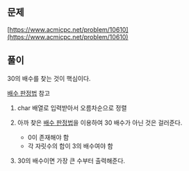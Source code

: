 ## 문제

[https://www.acmicpc.net/problem/10610](https://www.acmicpc.net/problem/10610)

## 풀이

30의 배수를 찾는 것이 핵심이다.

[배수 판정법](https://ko.wikipedia.org/wiki/%EB%B0%B0%EC%88%98_%ED%8C%90%EC%A0%95%EB%B2%95) 참고

1. char 배열로 입력받아서 오름차순으로 정렬

2. 아까 찾은 [배수 판정법](https://ko.wikipedia.org/wiki/%EB%B0%B0%EC%88%98_%ED%8C%90%EC%A0%95%EB%B2%95)을 이용하여 30 배수가 아닌 것은 걸러준다.

   - 0이 존재해야 함
   - 각 자릿수의 합이 3의 배수여야 함

3. 30의 배수이면 가장 큰 수부터 출력해준다.
